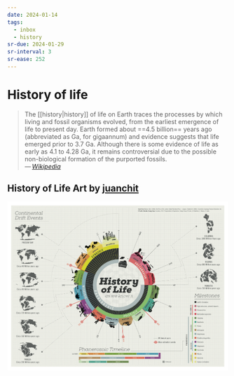 ```yaml
---
date: 2024-01-14
tags:
  - inbox
  - history
sr-due: 2024-01-29
sr-interval: 3
sr-ease: 252
---
```


# History of life

> The [[history|history]] of life on Earth traces the processes by which living
> and fossil organisms evolved, from the earliest emergence of life to present
> day. Earth formed about ==4.5 billion== years ago (abbreviated as Ga, for
> gigaannum) and evidence suggests that life emerged prior to 3.7 Ga. Although
> there is some evidence of life as early as 4.1 to 4.28 Ga, it remains
> controversial due to the possible non-biological formation of the purported
> fossils.\
> — <cite>[Wikipedia](https://en.wikipedia.org/wiki/History_of_life)</cite>

## History of Life Art by [juanchit](https://www.behance.net/gallery/10901127/History-of-Life)

![History of life](img/history_of_life.png)


